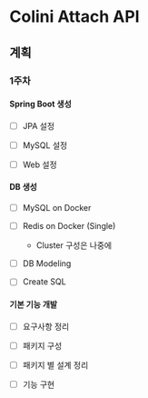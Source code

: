 # Colini Attach API



## 계획

### 1주차

#### Spring Boot 생성

* [ ] JPA 설정

* [ ] MySQL 설정

* [ ] Web 설정



#### DB 생성

* [ ] MySQL on Docker

* [ ] Redis on Docker (Single)

  * Cluster 구성은 나중에

* [ ] DB Modeling

* [ ] Create SQL

  

#### 기본 기능 개발

* [ ] 요구사항 정리

* [ ] 패키지 구성

* [ ] 패키지 별 설계 정리

* [ ] 기능 구현



